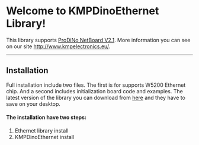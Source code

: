 Welcome to KMPDinoEthernet Library!
===================


This library supports [ProDiNo NetBoard V2.1](http://www.kmpelectronics.eu/en-us/products/prodinoethernet.aspx). More information you can see on our site http://www.kmpelectronics.eu/.

----------

Installation
-------------

Full installation include two files. The first is for supports W5200 Ethernet chip. And a second includes initialization board code and examples. The latest version of the library you can download from [here](https://github.com/kmpelectronics/Arduino/tree/master/KMPDinoEthernet/Releases/Last) and they have to save on your desktop.
#### The installation have two steps:
1. Ethernet library install 
2. KMPDinoEthernet install
